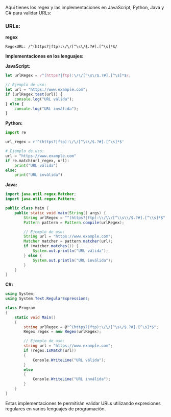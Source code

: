 Aquí tienes los regex y las implementaciones en JavaScript, Python, Java y C# para validar URLs:

### URLs:

**regex**
```regex
RegexURL: /^(https?|ftp):\/\/[^\s\/$.?#].[^\s]*$/
```

**Implementaciones en los lenguajes:**

**JavaScript:**
```javascript
let urlRegex = /^(https?|ftp):\/\/[^\s\/$.?#].[^\s]*$/;

// Ejemplo de uso:
let url = "https://www.example.com";
if (urlRegex.test(url)) {
    console.log("URL válida");
} else {
    console.log("URL inválida");
}
```

**Python:**
```python
import re

url_regex = r'^(https?|ftp):\/\/[^\s\/$.?#].[^\s]*$'

# Ejemplo de uso:
url = "https://www.example.com"
if re.match(url_regex, url):
    print("URL válida")
else:
    print("URL inválida")
```

**Java:**
```java
import java.util.regex.Matcher;
import java.util.regex.Pattern;

public class Main {
    public static void main(String[] args) {
        String urlRegex = "^(https?|ftp):\\/\\/[^\\s\\/$.?#].[^\\s]*$";
        Pattern pattern = Pattern.compile(urlRegex);

        // Ejemplo de uso:
        String url = "https://www.example.com";
        Matcher matcher = pattern.matcher(url);
        if (matcher.matches()) {
            System.out.println("URL válida");
        } else {
            System.out.println("URL inválida");
        }
    }
}
```

**C#:**
```csharp
using System;
using System.Text.RegularExpressions;

class Program
{
    static void Main()
    {
        string urlRegex = @"^(https?|ftp):\/\/[^\s\/$.?#].[^\s]*$";
        Regex regex = new Regex(urlRegex);

        // Ejemplo de uso:
        string url = "https://www.example.com";
        if (regex.IsMatch(url))
        {
            Console.WriteLine("URL válida");
        }
        else
        {
            Console.WriteLine("URL inválida");
        }
    }
}
```

Estas implementaciones te permitirán validar URLs utilizando expresiones regulares en varios lenguajes de programación.